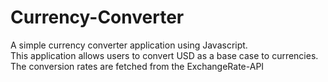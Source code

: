 # Currency-Converter
A simple currency converter application using Javascript.<br>
This application allows users to convert USD as a base case to currencies. The conversion rates are fetched from the ExchangeRate-API <br>